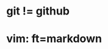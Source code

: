 





git != github
=============



























































# vim: ft=markdown
